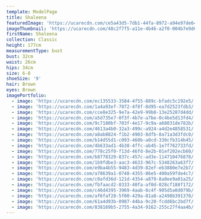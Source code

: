 ```yaml
---
template: ModelPage
title: Shaleena
featuredImage: 'https://ucarecdn.com/ce5a43d5-7db1-44fa-8972-a94e97de6456/'
imageThumbnail: 'https://ucarecdn.com/48c2f7f5-a11e-4b46-a2f0-004b7e9d634a/'
firstName: Shaleena
collection: Classic
height: 177cm
measurementType: bust
bust: 32cm
waist: 26cm
hips: 34cm
size: 6-8
shoeSize: '9'
hair: Brown
eyes: Brown
imagePortfolio:
  - image: 'https://ucarecdn.com/ec135533-3584-4f55-889c-bfadc5c192e5/'
  - image: 'https://ucarecdn.com/1a4a93ef-7072-4f8f-8d95-ea7d2523fdb3/'
  - image: 'https://ucarecdn.com/cce8e325-9e7a-42e9-99b8-13e25287d4dd/'
  - image: 'https://ucarecdn.com/a5d735e7-0f3f-4b7e-a7be-0c4be5d13fd4/'
  - image: 'https://ucarecdn.com/9c7180bf-703f-4e17-9c9a-a68031de782b/'
  - image: 'https://ucarecdn.com/4613a4b0-32a3-499c-a924-a4d2e4858531/'
  - image: 'https://ucarecdn.com/a8ab8824-f1b2-4903-8dfb-8a71a3d3fdc0/'
  - image: 'https://ucarecdn.com/b14d55d1-c093-460b-a0cd-330cfb314b45/'
  - image: 'https://ucarecdn.com/4b633ad1-4b38-4ffc-ab45-1e7f762733fd/'
  - image: 'https://ucarecdn.com/778c25f0-f13d-46fd-8e2b-01ef202ecb60/'
  - image: 'https://ucarecdn.com/b8778320-837c-457c-ad3e-114710476878/'
  - image: 'https://ucarecdn.com/1b9fdbe3-aac3-4633-967c-5348263a63f7/'
  - image: 'https://ucarecdn.com/e9ba4b55-9483-4d39-82ef-eb3880e7e2b7/'
  - image: 'https://ucarecdn.com/a78639a1-0748-4355-86e5-400a59fde4c7/'
  - image: 'https://ucarecdn.com/c0afd36d-121d-4354-a879-8a0ee9a01a25/'
  - image: 'https://ucarecdn.com/fbfaacd2-8333-40fa-af0d-028cf188f172/'
  - image: 'https://ucarecdn.com/c46d4395-3969-4aab-8c4f-905d5a0d079b/'
  - image: 'https://ucarecdn.com/af6faf28-5f00-429a-81a8-a2498b391370/'
  - image: 'https://ucarecdn.com/61a4d93b-0987-44ba-9c20-fcdd6bc2bd7f/'
  - image: 'https://ucarecdn.com/838169b5-2755-4a34-9162-255c27f4aa4b/'
---
```


